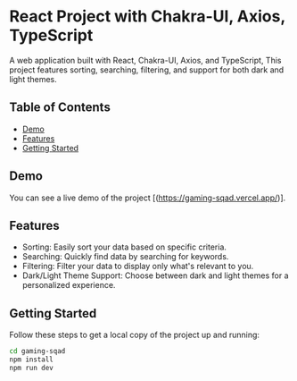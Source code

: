 # React Project with Chakra-UI, Axios, TypeScript

A web application built with React, Chakra-UI, Axios, and TypeScript, This project features sorting, searching, filtering, and support for both dark and light themes.

## Table of Contents

- [Demo](#demo)
- [Features](#features)
- [Getting Started](#getting-started)

## Demo

You can see a live demo of the project [(https://gaming-sqad.vercel.app/)].

## Features

- Sorting: Easily sort your data based on specific criteria.
- Searching: Quickly find data by searching for keywords.
- Filtering: Filter your data to display only what's relevant to you.
- Dark/Light Theme Support: Choose between dark and light themes for a personalized experience.

## Getting Started

Follow these steps to get a local copy of the project up and running:

   ```sh
   cd gaming-sqad
   npm install
   npm run dev
   ```

